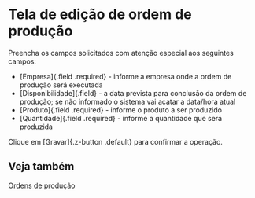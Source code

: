 # Tela de edição de ordem de produção

Preencha os campos solicitados com atenção especial aos seguintes campos:

* [Empresa]{.field .required} - informe a empresa onde a ordem de produção será executada
* [Disponibilidade]{.field} - a data prevista para conclusão da ordem de produção; se não informado o sistema vai acatar a data/hora atual
* [Produto]{.field .required} - informe o produto a ser produzido
* [Quantidade]{.field .required} - informe a quantidade que será produzida

Clique em [Gravar]{.z-button .default} para confirmar a operação.

## Veja também

[Ordens de produção](productionOrder)